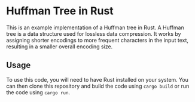 # Huffman Tree in Rust

This is an example implementation of a Huffman tree in Rust. A Huffman tree is a data structure used for lossless data compression. It works by assigning shorter encodings to more frequent characters in the input text, resulting in a smaller overall encoding size.

## Usage

To use this code, you will need to have Rust installed on your system. You can then clone this repository and build the code using `cargo build` or run the code using `cargo run`.